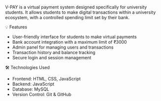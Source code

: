 V-PAY is a virtual payment system designed specifically for university students. It allows students to make digital transactions within a university ecosystem, with a controlled spending limit set by their bank.

💡 Features

- User-friendly interface for students to make virtual payments
- Bank account integration with a maximum limit of ₹3000
- Admin panel for managing users and transactions
- Transaction history and balance tracking
- Secure login and session management

 🛠️ Technologies Used

- Frontend: HTML, CSS, JavaScript
- Backend: JavaScript 
- Database: MySQL
- Version Control: Git & GitHub

